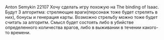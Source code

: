 Anton Semykin 22107
Хочу сделать игру похожую на The binding of Isaac. Будут 3 алгоритма: стреляющие враги(персонаж тоже будет стрелять в них), бонусы и генерация карты. Возможно стрельбу можно тоже будет считать за алгоритм. Смысл будет состоять либо в убийстве определенного количества врагов, либо в выживании в течении какого-то времени. 

